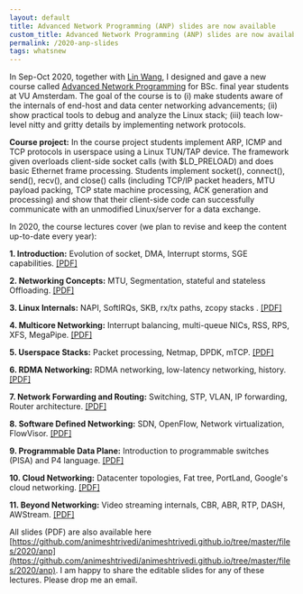 ```yaml
---
layout: default
title: Advanced Network Programming (ANP) slides are now available
custom_title: Advanced Network Programming (ANP) slides are now available
permalink: /2020-anp-slides
tags: whatsnew
---
```


In Sep-Oct 2020, together with [Lin Wang](https://linwang.info/), I designed and gave a new course called [Advanced Network Programming](https://studiegids.vu.nl/en/2020-2021/courses/XB_0048) for BSc. final year students at VU Amsterdam. The goal of the course is to (i) make students aware of the internals of end-host and data center networking advancements; (ii) show practical tools to debug and analyze the Linux stack; (iii) teach low-level nitty and gritty details by implementing network protocols. 


**Course project:** In the course project students implement ARP, ICMP and TCP protocols in userspace using a Linux TUN/TAP device. The framework given overloads client-side socket calls (with $LD_PRELOAD) and does basic Ethernet frame processing. Students implement socket(), connect(), send(), recv(), and close() calls (including TCP/IP packet headers, MTU payload packing, TCP state machine processing, ACK generation and processing) and show that their client-side code can successfully communicate with an unmodified Linux/server for a data exchange. 


In 2020, the course lectures cover (we plan to revise and keep the content up-to-date every year):

  **1. Introduction:** Evolution of socket, DMA, Interrupt storms, SGE capabilities. [[PDF]](https://github.com/animeshtrivedi/animeshtrivedi.github.io/raw/master/files/2020/anp/2020-anp-lecture1-introduction.pdf)

  **2. Networking Concepts:** MTU, Segmentation, stateful and stateless Offloading. [[PDF]](https://github.com/animeshtrivedi/animeshtrivedi.github.io/raw/master/files/2020/anp/2020-anp-lecture2-concepts.pdf) 

  **3. Linux Internals:** NAPI, SoftIRQs, SKB, rx/tx paths, zcopy stacks . [[PDF]](https://github.com/animeshtrivedi/animeshtrivedi.github.io/raw/master/files/2020/anp/2020-anp-lecture3-linux-internals.pdf)

  **4. Multicore Networking:** Interrupt balancing, multi-queue NICs, RSS, RPS, XFS, MegaPipe. [[PDF]](https://github.com/animeshtrivedi/animeshtrivedi.github.io/raw/master/files/2020/anp/2020-anp-lecture4-multicore.pdf)

  **5. Userspace Stacks:** Packet processing, Netmap, DPDK, mTCP. [[PDF]](https://github.com/animeshtrivedi/animeshtrivedi.github.io/raw/master/files/2020/anp/2020-anp-lecture5-uspace-networking.pdf)

  **6. RDMA Networking:** RDMA networking, low-latency networking, history. [[PDF]](https://github.com/animeshtrivedi/animeshtrivedi.github.io/raw/master/files/2020/anp/2020-anp-lecture6-rdma.pdf)

  **7. Network Forwarding and Routing:** Switching, STP, VLAN, IP forwarding, Router architecture. [[PDF]](https://github.com/animeshtrivedi/animeshtrivedi.github.io/raw/master/files/2020/anp/2020-anp-lecture7-routing.pdf)

  **8. Software Defined Networking:** SDN, OpenFlow, Network virtualization, FlowVisor. [[PDF]](https://github.com/animeshtrivedi/animeshtrivedi.github.io/raw/master/files/2020/anp/2020-anp-lecture8-sdn.pdf)

  **9. Programmable Data Plane:** Introduction to programmable switches (PISA) and P4 language. [[PDF]](https://github.com/animeshtrivedi/animeshtrivedi.github.io/raw/master/files/2020/anp/2020-anp-lecture9-pdp.pdf)

  **10. Cloud Networking:** Datacenter topologies, Fat tree, PortLand, Google's cloud networking. [[PDF]](https://github.com/animeshtrivedi/animeshtrivedi.github.io/raw/master/files/2020/anp/2020-anp-lecture10-cloudnet.pdf)

  **11. Beyond Networking:** Video streaming internals, CBR, ABR, RTP, DASH, AWStream. [[PDF]](https://github.com/animeshtrivedi/animeshtrivedi.github.io/raw/master/files/2020/anp/2020-anp-lecture11-beyond.pdf)


All slides (PDF) are also available here [https://github.com/animeshtrivedi/animeshtrivedi.github.io/tree/master/files/2020/anp](https://github.com/animeshtrivedi/animeshtrivedi.github.io/tree/master/files/2020/anp). I am happy to share the editable slides for any of these lectures. Please drop me an email.

